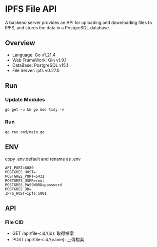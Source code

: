 # IPFS File API
A backend server provides an API for uploading and downloading files to IPFS, and stores the data in a PostgreSQL database.

## Overview

- Language: Go v1.21.4
- Web FrameWork: Gin v1.9.1
- DataBase: PostgreSQL v15.1
- File Server: ipfs v0.27.0

## Run

### Update Modules
```
go get -u && go mod tidy -v
```


### Run
```
go run cmd/main.go
```

## ENV
copy .env.default and rename as .env
```
API_PORT=8080
POSTGRES_HOST=
POSTGRES_PORT=5432
POSTGRES_USER=root
POSTGRES_PASSWORD=password
POSTGRES_DB=
IPFS_HOST=ipfs:5001
```

## API

### File CID

- GET /api/file-cid/{id}: 取得檔案
- POST /api/file-cid/{name}: 上傳檔案
